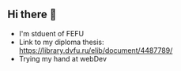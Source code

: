 ## Hi there 👋
- I'm stduent of FEFU
- Link to my diploma thesis: https://library.dvfu.ru/elib/document/4487789/
- Trying my hand at webDev
<!--
**BigDoKich/BIgDoKich** is a ✨ _special_ ✨ repository because its `README.md` (this file) appears on your GitHub profile.

Here are some ideas to get you started:

- 🔭 I’m currently working on ...
- 🌱 I’m currently learning ...
- 👯 I’m looking to collaborate on ...
- 🤔 I’m looking for help with ...
- 💬 Ask me about ...
- 📫 How to reach me: ...
- 😄 Pronouns: ...
- ⚡ Fun fact: ...
-->
